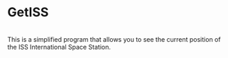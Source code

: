 <h1>GetISS</h1>
<br>This is a simplified program that allows you to see the current position of the ISS International Space Station.
